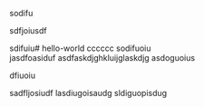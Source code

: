 sodifu

sdfjoiusdf

sdifuiu# hello-world
cccccc
sodifuoiu	
jasdfoasiduf
asdfaskdjghkluijglaskdjg
asdoguoius

dfiuoiu

sadfljosiudf
lasdiugoisaudg
sldiguopisdug

